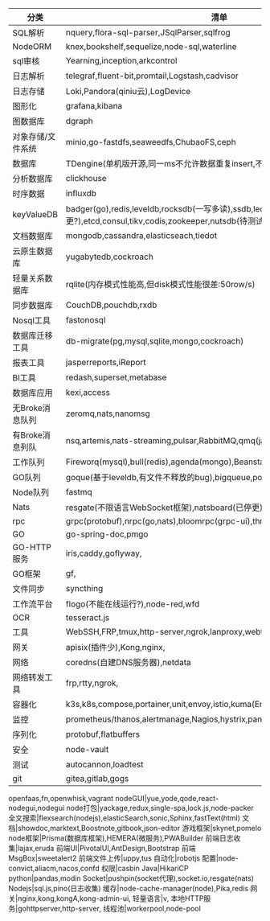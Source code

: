分类|清单|
-|-|
SQL解析 |nquery,flora-sql-parser,JSqlParser,sqlfrog
NodeORM|knex,bookshelf,sequelize,node-sql,waterline
sql审核|Yearning,inception,arkcontrol
日志解析 |telegraf,fluent-bit,promtail,Logstash,cadvisor
日志存储|Loki,Pandora(qiniu云),LogDevice
图形化|grafana,kibana
图数据库|dgraph
对象存储/文件系统|minio,go-fastdfs,seaweedfs,ChubaoFS,ceph
数据库|TDengine(单机版开源,同一ms不允许数据重复insert,不支持delete)
分析数据库|clickhouse
时序数据|influxdb
keyValueDB|badger(go),redis,leveldb,rocksdb(一写多读),ssdb,ledisdb,ardb(停更?),etcd,consul,tikv,codis,zookeeper,nutsdb(待测试性能)
文档数据库|mongodb,cassandra,elasticseach,tiedot
云原生数据库|yugabytedb,cockroach
轻量关系数据库|rqlite(内存模式性能高,但disk模式性能很差:50row/s)
同步数据库|CouchDB,pouchdb,rxdb
Nosql工具|fastonosql
数据库迁移工具|db-migrate(pg,mysql,sqlite,mongo,cockroach)
报表工具|jasperreports,iReport
BI工具|redash,superset,metabase
数据库应用|kexi,access
无Broke消息队列|zeromq,nats,nanomsg
有Broke消息列队|nsq,artemis,nats-streaming,pulsar,RabbitMQ,qmq(java),kafka,liftbridge
工作队列|Fireworq(mysql),bull(redis),agenda(mongo),Beanstalk(c),Celery,resque
GO队列|goque(基于leveldb,有文件不释放的bug),bigqueue,pogreb
Node队列|fastmq
Nats|resgate(不限语言WebSocket框架),natsboard(已停更),nats-rest-config-proxy
rpc|grpc(protobuf),nrpc(go,nats),bloomrpc(grpc-ui),thrift,netty,zyre
GO|go-spring-doc,pmgo
GO-HTTP服务|iris,caddy,goflyway,
GO框架|gf,
文件同步|syncthing
工作流平台|flogo(不能在线运行?),node-red,wfd
OCR|tesseract.js
工具|WebSSH,FRP,tmux,http-server,ngrok,lanproxy,webterminal
网关|apisix(插件少),Kong,nginx,
网络|coredns(自建DNS服务器),netdata
网络转发工具|frp,rtty,ngrok,
容器化|k3s,k8s,compose,portainer,unit,envoy,istio,kuma(Envoy),ambassador
监控|prometheus/thanos,alertmanage,Nagios,hystrix,pandora(nodejs),alinode(nodejs)
序列化|protobuf,flatbuffers
安全|node-vault
测试|autocannon,loadtest
git|gitea,gitlab,gogs
openfaas,fn,openwhisk,vagrant
nodeGUI|yue,yode,qode,react-nodegui,nodegui
node打包|yackage,redux,single-spa,lock.js,node-packer
全文搜索|flexsearch(nodejs),elasticSearch,sonic,Sphinx,fastText(html)
文档|showdoc,marktext,Boostnote,gitbook,json-editor
游戏框架|skynet,pomelo
node框架|Prisma(数据库框架),HEMERA(微服务),PWABuilder
前端日志收集|lajax,eruda
前端UI|PivotalUI,AntDesign,Bootstrap
前端MsgBox|sweetalert2
前端文件上传|uppy,tus
自动化|robotjs
配置|node-convict,aliacm,nacos,confd
权限|casbin
Java|HikariCP
python|pandas,modin
Socket|pushpin(socket代理),socket.io,resgate(nats)
Nodejs|sql.js,pino(日志收集)
缓存|node-cache-manager(node),Pika,redis
网关|nginx,kong,kongA,kong-admin-ui,
轻量语言|v,
本地HTTP服务|gohttpserver,http-server,
线程池|workerpool,node-pool


